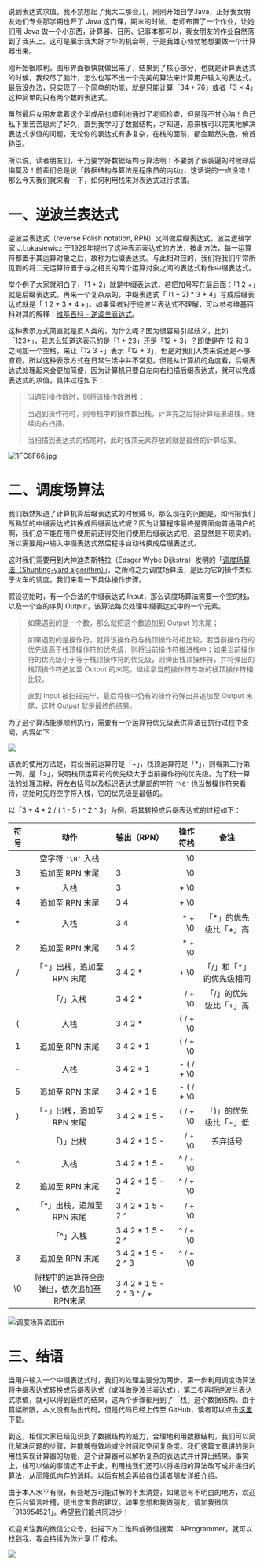 说到表达式求值，我不禁想起了我大二那会儿，刚刚开始自学Java，正好我女朋友她们专业那学期也开了 Java 这门课，期末的时候，老师布置了一个作业，让她们用 Java 做一个小东西，计算器、日历、记事本都可以，我女朋友的作业自然落到了我头上。这可是展示我大好才华的机会啊，于是我雄心勃勃地想要做一个计算器出来。

刚开始很顺利，图形界面很快就做出来了，结果到了核心部分，也就是计算表达式的时候，我绞尽了脑汁，怎么也写不出一个完美的算法来计算用户输入的表达式。最后没办法，只实现了一个简单的功能，就是只能计算「34 + 76」或者「3 × 4」这种简单的只有两个数的表达式。

虽然最后女朋友拿着这个半成品也顺利地通过了老师检查，但是我不甘心呐！自己私下里苦苦思索了好久，直到我学习了数据结构，才知道，原来栈可以完美地解决表达式求值的问题，无论你的表达式有多复杂，在栈的面前，都会黯然失色，俯首称臣。

所以说，读者朋友们，千万要学好数据结构与算法啊！不要到了该装逼的时候却后悔莫及！前辈们总是说「数据结构与算法是程序员的内功」，这话说的一点没错！那么今天我们就来看一下，如何利用栈来对表达式进行求值。

# 一、逆波兰表达式

逆波兰表达式（reverse Polish notation, RPN）又叫做后缀表达式，波兰逻辑学家 J.Lukasiewicz 于1929年提出了这种表示表达式的方法，按此方法，每一运算符都置于其运算对象之后，故称为后缀表达式。与此相对应的，我们将我们平常所见到的将二元运算符置于与之相关的两个运算对象之间的表达式称作中缀表达式。

举个例子大家就明白了，「1 + 2」就是中缀表达式，若把加号写在最后面：「1 2 +」就是后缀表达式。再来一个复杂点的，中缀表达式「 (1 + 2) * 3 + 4」写成后缀表达式就是「 1  2 + 3 * 4 +」。如果读者对于逆波兰表达式不理解，可以参考维基百科对其的解释：[维基百科 - 逆波兰表达式](https://en.wikipedia.org/wiki/Reverse_Polish_notation)。

这种表示方式简直就是反人类的，为什么呢？因为很容易引起歧义，比如「123+」，我怎么知道这表示的是「1 + 23」还是「12 + 3」？即使是在 12 和 3 之间加一个空格，来让「12 3 +」表示「12 + 3」，但是对我们人类来说还是不够直观。所以这种表示方式在日常生活中并不常见。但是从计算机的角度看，后缀表达式处理起来会更加简便，因为计算机只要自左向右扫描后缀表达式，就可以完成表达式的求值。具体过程如下：

>当遇到操作数时，则将该操作数进栈；
>
>当遇到操作符时，则令栈中的操作数出栈，计算完之后将计算结果进栈，继续向右扫描。
>
>当扫描到表达式的结尾时，此时栈顶元素存放的就是最终的计算结果。

![1FC8F66.jpg](https://github.com/YoungYo/Algorithm/blob/master/Images/8-%E6%A0%88/1FC8F66.jpg?raw=true)

# 二、调度场算法

我们既然知道了计算机算后缀表达式的时候贼 6，那么现在的问题是，如何把我们所熟知的中缀表达式转换成后缀表达式呢？因为计算程序最终是要面向普通用户的啊，我们总不能在用户使用前还得交他们使用后缀表达式吧，这显然是不现实的。所以需要用户输入中缀表达式然后程序自动转换成后缀表达式。

这时我们需要用到大神迪杰斯特拉（Edsger Wybe Dijkstra）发明的「[调度场算法（Shunting-yard algorithm）](https://en.wikipedia.org/wiki/Shunting-yard_algorithm)」，之所称之为调度场算法，是因为它的操作类似于火车的调度。我们来看一下具体操作步骤。

假设初始时，有一个合法的中缀表达式 Input，那么调度场算法需要一个空的栈，以及一个空的序列 Output，该算法每次处理中缀表达式中的一个元素。

> 如果遇到的是一个数，那么就把这个数追加到 Output 的末尾；
>
> 如果遇到的是操作符，就将该操作符与栈顶操作符相比较，若当前操作符的优先级高于栈顶操作符的优先级，则将当前操作符推进栈中；如果当前操作符的优先级小于等于栈顶操作符的优先级，则弹出栈顶操作符，并将弹出的栈顶操作符追加至 Output 的末尾，继续拿当前操作符与新的栈顶操作符相比较。
>
> 直到 Input 被扫描完毕，最后将栈中仍有的操作符弹出并追加至 Output 末尾，这时 Output 就是最终的结果。

为了这个算法能够顺利执行，需要有一个运算符优先级表供算法在执行过程中查阅，内容如下：

![](https://github.com/YoungYo/Algorithm/blob/master/Images/8-%E6%A0%88/%E5%BE%AE%E4%BF%A1%E5%9B%BE%E7%89%87_20181219212823.png?raw=true)

该表的使用方法是，假设当前运算符是「+」，栈顶运算符是「*」，则看第三行第一列，是「>」，说明栈顶运算符的优先级大于当前操作符的优先级。为了统一算法的处理流程，将左右括号以及标识表达式尾部的字符 `'\0'` 也当做操作符来看待，初始时先将空字符入栈，它的优先级是最低的。

以「3 + 4 * 2 / ( 1 - 5 ) ^ 2 ^ 3」为例，将其转换成后缀表达式的过程如下：

| 符号 |                   动作                    | 输出（RPN）               |   操作符栈 |           备注           |
| :--: | :---------------------------------------: | :------------------------ | ---------: | :----------------------: |
|      |            空字符 `'\0'` 入栈             |                           |         \0 |                          |
|  3   |              追加至 RPN 末尾              | 3                         |         \0 |                          |
|  +   |                   入栈                    | 3                         |       + \0 |                          |
|  4   |              追加至 RPN 末尾              | 3 4                       |       + \0 |                          |
|  *   |                   入栈                    | 3 4                       |     * + \0 |  「*」的优先级比「+」高  |
|  2   |              追加至 RPN 末尾              | 3 4 2                     |     * + \0 |                          |
|  /   |        「*」出栈，追加至 RPN 末尾         | 3 4 2 *                   |       + \0 | 「/」和「*」的优先级相同 |
|      |                 「/」入栈                 | 3 4 2 *                   |     / + \0 |  「/」的优先级比「+」高  |
|  (   |                   入栈                    | 3 4 2 *                   |   ( / + \0 |                          |
|  1   |              追加至 RPN 末尾              | 3 4 2 * 1                 |   ( / + \0 |                          |
|  -   |                   入栈                    | 3 4 2 * 1                 | - ( / + \0 |                          |
|  5   |              追加至 RPN 末尾              | 3 4 2 * 1 5               | - ( / + \0 |                          |
|  )   |        「-」出栈，追加至 RPN 末尾         | 3 4 2 * 1 5 -             |   ( / + \0 |  「)」的优先级比「-」低  |
|      |                 「)」出栈                 | 3 4 2 * 1 5 -             |     / + \0 |         丢弃括号         |
|  ^   |                   入栈                    | 3 4 2 * 1 5 -             |   ^ / + \0 |                          |
|  2   |              追加至 RPN 末尾              | 3 4 2 * 1 5 - 2           |   ^ / + \0 |                          |
|  ^   |        「^」出栈，追加至 RPN 末尾         | 3 4 2 * 1 5 - 2 ^         |     / + \0 |                          |
|      |                 「^」入栈                 | 3 4 2 * 1 5 - 2 ^         |   ^ / + \0 |                          |
|  3   |              追加至 RPN 末尾              | 3 4 2 * 1 5 - 2 ^ 3       |   ^ / + \0 |                          |
|  \0  | 将栈中的运算符全部弹出，依次追加至RPN末尾 | 3 4 2 * 1 5 - 2 ^ 3 ^ / + |            |                          |



![调度场算法图示](https://github.com/YoungYo/Algorithm/blob/master/Images/8-%E6%A0%88/2018-12-19_203038.png?raw=true)

# 三、结语

当用户输入一个中缀表达式时，我们的处理主要分为两步，第一步利用调度场算法将中缀表达式转换成后缀表达式（或叫做逆波兰表达式），第二步再将逆波兰表达式求值，就可以得到最终的结果，这两个步骤都用到了「栈」这个数据结构。由于篇幅所限，本文没有贴出代码。但是代码已经上传至 GitHub，读者可以点击[这里](https://github.com/YoungYo/Algorithm/tree/master/source/%E7%AE%97%E6%B3%95%E4%B8%8E%E6%95%B0%E6%8D%AE%E7%BB%93%E6%9E%84/%E7%AE%97%E6%B3%95%E4%B8%8E%E6%95%B0%E6%8D%AE%E7%BB%93%E6%9E%84)下载。

到这，相信大家已经见识到了数据结构的威力，合理地利用数据结构，我们可以简化解决问题的步骤，并能够有效地减少时间和空间复杂度。我们这篇文章讲的是利用栈实现计算器的功能，这个计算器可以解析复杂的表达式并计算出结果。事实上，栈可以做的事情远不止于此，利用栈我们还可以将递归的算法改写成非递归的算法，从而降低内存的消耗。以后有机会再给各位读者朋友详细介绍。

由于本人水平有限，有些地方可能讲解的不太清楚，如果您有不明白的地方，欢迎在后台留言吐槽，提出您宝贵的建议。如果您想和我做朋友，请加我微信「913954521」。希望我们能共同进步！

欢迎关注我的微信公众号，扫描下方二维码或微信搜索：AProgrammer，就可以找到我，我会持续为你分享 IT 技术。

![](https://github.com/YoungYo/Algorithm/blob/master/Images/%E5%BE%AE%E4%BF%A1%E5%85%AC%E4%BC%97%E5%8F%B7%E4%BA%8C%E7%BB%B4%E7%A0%81.jpg?raw=true)


